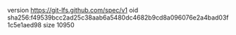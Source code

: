 version https://git-lfs.github.com/spec/v1
oid sha256:f49539bcc2ad25c38aab6a5480dc4682b9cd8a096076e2a4bad03f1c5e1aed98
size 10950

